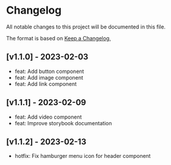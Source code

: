 # Changelog

All notable changes to this project will be documented in this file.

The format is based on [Keep a Changelog](https://keepachangelog.com/en/1.0.0/),

## [v1.1.0] - 2023-02-03

- feat: Add button component
- feat: Add image component
- feat: Add link component

## [v1.1.1] - 2023-02-09

- feat: Add video component
- feat: Improve storybook documentation

## [v1.1.2] - 2023-02-13

- hotfix: Fix hamburger menu icon for header component
